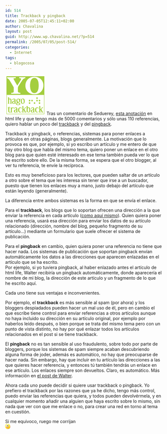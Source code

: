 ```yaml
---
id: 514
title: Trackback y pingback
date: 2005-07-05T12:45:11+02:00
author: Chavalina
layout: post
guid: http://www.wp.chavalina.net/?p=514
permalink: /2005/07/05/post-514/
categories:
  - Internet
tags:
  - blogocosa
---
```

<img class="imgizqda" src="/imagenes/fotos/trackb.png" alt="Yo hago trackback" /> Tras un comentario de Seduerey, <a href="http://www.htmllife.com/archivos/yo-no-hago-trackback/" target="_blank">esta anotación</a> en html life y que tengo más de 5000 comentarios y sólo unas 110 referencias, quiero hablar un poco del <a href="http://en.wikipedia.org/wiki/Trackback" target="_blank">trackback</a> y del <a href="http://en.wikipedia.org/wiki/Pingback" target="_blank">pingback</a>.

Trackback y pingback, o referencias, sistemas para poner enlaces a artículos en otras páginas, blogs generalmente. La motivación que lo provoca es que, por ejemplo, si yo escribo un artículo y me entero de que hay otro blog que habla del mismo tema, quiero poner un enlace en el otro blog para que quien esté interesado en ese tema también pueda ver lo que he escrito sobre ello. De la misma forma, se espera que el otro blogger, al ver tu referencia, te envíe la recíproca.

Esto es muy beneficioso para los lectores, que pueden saltar de un artículo a otro sobre el tema que les interesa sin tener que irse a un buscador, puesto que tienen los enlaces muy a mano, justo debajo del artículo que están leyendo (generalmente).

La diferencia entre ambos sistemas es la forma en que se envía el enlace.

Para el **trackback**, los blogs que lo soportan ofrecen una dirección a la que enviar la referencia en cada artículo (<a href="http://www.chavalina.net/comentar.php?idpost=175&#038;q=trackback#referencias" target="_blank">como aquí mismo</a>). Quien quiera poner una referencia, usará esa dirección para enviar los datos de su artículo relacionado (dirección, nombre del blog, peque&ntilde;o fragmento de su artículo…) mediante un formulario que suele ofrecer el sistema de publicación.

Para el **pingback** en cambio, quien quiera poner una referencia no tiene que hacer nada. Los sistemas de publicación que soportan pingback envían automáticamente los datos a las direcciones que aparecen enlazadas en el artículo que se ha escrito.  
Por ejemplo, si yo tuviera pingback, al haber enlazado antes el artículo de html life, Walter recibiría un pingback automáticamente, donde aparecería el nombre de mi blog, la dirección de este artículo y un fragmento de lo que he escrito aquí.

Cada uno tiene sus ventajas e inconvenientes. 

Por ejemplo, el **trackback** es más sensible al spam (por ahora) y los bloggers despiadados pueden hacer un mal uso de él, pero en cambio el que escribe tiene control para enviar referencias a otros artículos aunque no haya incluido su dirección en su artículo original, por ejemplo por haberlos leído después, o bien porque se trata del mismo tema pero con un punto de vista distinto, no hay por qué enlazar todos los artículos relacionados en el post si se tiene trackback.

El **pingback** no es tan sensible al uso fraudulento, sobre todo por parte de bloggers, porque los sistemas de spam siempre acaban descubriendo alguna forma de joder, además es automático, no hay que preocuparse de hacer nada. Sin embargo, hay que incluir en tu artículo las direcciones a las que quieres hacer referencia, y entonces tú también tendrás un enlace en ese artículo. Los enlaces siempre son devueltos. Claro, es automático. Más información en <a href="http://www.htmllife.com/archivos/yo-no-hago-trackback/" target="_blank">el post de Walter</a>.

Ahora cada uno puede decidir si quiere usar trackback o pingback. Yo prefiero el trackback por las razones que ya he dicho, tengo más control, puedo enviar las referencias que quiera, y todos pueden devolvérmela, y en cualquier momento a&ntilde;adir una alguien que haya escrito sobre lo mismo, sin nada que ver con que me enlace o no, para crear una red en torno al tema en cuestión.

Si me equivoco, ruego me corrijan  
![emo](/imagenes/emoticonos/sonrisa.gif)